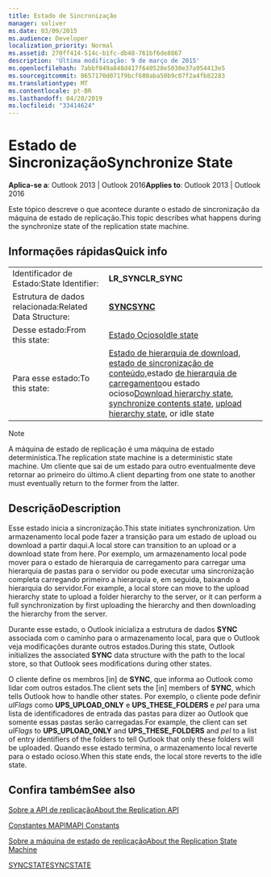 ```yaml
---
title: Estado de Sincronização
manager: soliver
ms.date: 03/09/2015
ms.audience: Developer
localization_priority: Normal
ms.assetid: 270ff414-514c-b1fc-db48-761bf6de8867
description: 'Última modificação: 9 de março de 2015'
ms.openlocfilehash: 7abbf049a848d417f640528e5030e37a954413e5
ms.sourcegitcommit: 8657170d071f9bcf680aba50b9c07f2a4fb82283
ms.translationtype: MT
ms.contentlocale: pt-BR
ms.lasthandoff: 04/28/2019
ms.locfileid: "33414624"
---
```

# <a name="synchronize-state"></a><span data-ttu-id="2f1a4-103">Estado de Sincronização</span><span class="sxs-lookup"><span data-stu-id="2f1a4-103">Synchronize State</span></span>

  
  
<span data-ttu-id="2f1a4-104">**Aplica-se a**: Outlook 2013 | Outlook 2016</span><span class="sxs-lookup"><span data-stu-id="2f1a4-104">**Applies to**: Outlook 2013 | Outlook 2016</span></span> 
  
 <span data-ttu-id="2f1a4-105">Este tópico descreve o que acontece durante o estado de sincronização da máquina de estado de replicação.</span><span class="sxs-lookup"><span data-stu-id="2f1a4-105">This topic describes what happens during the synchronize state of the replication state machine.</span></span> 
  
## <a name="quick-info"></a><span data-ttu-id="2f1a4-106">Informações rápidas</span><span class="sxs-lookup"><span data-stu-id="2f1a4-106">Quick info</span></span>

|||
|:-----|:-----|
|<span data-ttu-id="2f1a4-107">Identificador de Estado:</span><span class="sxs-lookup"><span data-stu-id="2f1a4-107">State Identifier:</span></span>  <br/> |<span data-ttu-id="2f1a4-108">**LR_SYNC**</span><span class="sxs-lookup"><span data-stu-id="2f1a4-108">**LR_SYNC**</span></span> <br/> |
|<span data-ttu-id="2f1a4-109">Estrutura de dados relacionada:</span><span class="sxs-lookup"><span data-stu-id="2f1a4-109">Related Data Structure:</span></span>  <br/> |<span data-ttu-id="2f1a4-110">**[SYNC](sync.md)**</span><span class="sxs-lookup"><span data-stu-id="2f1a4-110">**[SYNC](sync.md)**</span></span> <br/> |
|<span data-ttu-id="2f1a4-111">Desse estado:</span><span class="sxs-lookup"><span data-stu-id="2f1a4-111">From this state:</span></span>  <br/> |[<span data-ttu-id="2f1a4-112">Estado Ocioso</span><span class="sxs-lookup"><span data-stu-id="2f1a4-112">Idle state</span></span>](idle-state.md) <br/> |
|<span data-ttu-id="2f1a4-113">Para esse estado:</span><span class="sxs-lookup"><span data-stu-id="2f1a4-113">To this state:</span></span>  <br/> |<span data-ttu-id="2f1a4-114">[Estado de hierarquia de download,](download-hierarchy-state.md) [estado de sincronização de conteúdo,](synchronize-contents-state.md)estado [de hierarquia de carregamento](upload-hierarchy-state.md)ou estado ocioso</span><span class="sxs-lookup"><span data-stu-id="2f1a4-114">[Download hierarchy state](download-hierarchy-state.md), [synchronize contents state](synchronize-contents-state.md), [upload hierarchy state](upload-hierarchy-state.md), or idle state</span></span>  <br/> |
   
> [!NOTE]
> <span data-ttu-id="2f1a4-115">A máquina de estado de replicação é uma máquina de estado determinística.</span><span class="sxs-lookup"><span data-stu-id="2f1a4-115">The replication state machine is a deterministic state machine.</span></span> <span data-ttu-id="2f1a4-116">Um cliente que sai de um estado para outro eventualmente deve retornar ao primeiro do último.</span><span class="sxs-lookup"><span data-stu-id="2f1a4-116">A client departing from one state to another must eventually return to the former from the latter.</span></span> 
  
## <a name="description"></a><span data-ttu-id="2f1a4-117">Descrição</span><span class="sxs-lookup"><span data-stu-id="2f1a4-117">Description</span></span>

<span data-ttu-id="2f1a4-118">Esse estado inicia a sincronização.</span><span class="sxs-lookup"><span data-stu-id="2f1a4-118">This state initiates synchronization.</span></span> <span data-ttu-id="2f1a4-119">Um armazenamento local pode fazer a transição para um estado de upload ou download a partir daqui.</span><span class="sxs-lookup"><span data-stu-id="2f1a4-119">A local store can transition to an upload or a download state from here.</span></span> <span data-ttu-id="2f1a4-120">Por exemplo, um armazenamento local pode mover para o estado de hierarquia de carregamento para carregar uma hierarquia de pastas para o servidor ou pode executar uma sincronização completa carregando primeiro a hierarquia e, em seguida, baixando a hierarquia do servidor.</span><span class="sxs-lookup"><span data-stu-id="2f1a4-120">For example, a local store can move to the upload hierarchy state to upload a folder hierarchy to the server, or it can perform a full synchronization by first uploading the hierarchy and then downloading the hierarchy from the server.</span></span>
  
<span data-ttu-id="2f1a4-121">Durante esse estado, o Outlook inicializa a estrutura de dados **SYNC** associada com o caminho para o armazenamento local, para que o Outlook veja modificações durante outros estados.</span><span class="sxs-lookup"><span data-stu-id="2f1a4-121">During this state, Outlook initializes the associated **SYNC** data structure with the path to the local store, so that Outlook sees modifications during other states.</span></span> 
  
<span data-ttu-id="2f1a4-122">O cliente define os membros [in] de **SYNC**, que informa ao Outlook como lidar com outros estados.</span><span class="sxs-lookup"><span data-stu-id="2f1a4-122">The client sets the [in] members of **SYNC**, which tells Outlook how to handle other states.</span></span> <span data-ttu-id="2f1a4-123">Por exemplo, o cliente pode definir  *ulFlags*  como **UPS_UPLOAD_ONLY** e **UPS_THESE_FOLDERS** e  *pel*  para uma lista de identificadores de entrada das pastas para dizer ao Outlook que somente essas pastas serão carregadas.</span><span class="sxs-lookup"><span data-stu-id="2f1a4-123">For example, the client can set  *ulFlags*  to **UPS_UPLOAD_ONLY** and **UPS_THESE_FOLDERS** and  *pel*  to a list of entry identifiers of the folders to tell Outlook that only these folders will be uploaded.</span></span> <span data-ttu-id="2f1a4-124">Quando esse estado termina, o armazenamento local reverte para o estado ocioso.</span><span class="sxs-lookup"><span data-stu-id="2f1a4-124">When this state ends, the local store reverts to the idle state.</span></span> 
  
## <a name="see-also"></a><span data-ttu-id="2f1a4-125">Confira também</span><span class="sxs-lookup"><span data-stu-id="2f1a4-125">See also</span></span>



[<span data-ttu-id="2f1a4-126">Sobre a API de replicação</span><span class="sxs-lookup"><span data-stu-id="2f1a4-126">About the Replication API</span></span>](about-the-replication-api.md)
  
[<span data-ttu-id="2f1a4-127">Constantes MAPI</span><span class="sxs-lookup"><span data-stu-id="2f1a4-127">MAPI Constants</span></span>](mapi-constants.md)
  
[<span data-ttu-id="2f1a4-128">Sobre a máquina de estado de replicação</span><span class="sxs-lookup"><span data-stu-id="2f1a4-128">About the Replication State Machine</span></span>](about-the-replication-state-machine.md)
  
[<span data-ttu-id="2f1a4-129">SYNCSTATE</span><span class="sxs-lookup"><span data-stu-id="2f1a4-129">SYNCSTATE</span></span>](syncstate.md)


